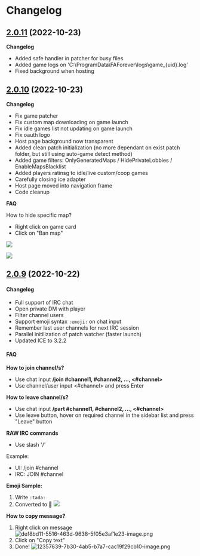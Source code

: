 # Changelog

## [2.0.11](https://github.com/Eternal-ll/Ethereal-FAF-Client/releases/tag/2.0.11) (2022-10-23)

**Changelog**

- Added safe handler in patcher for busy files
- Added game logs on 'C:\ProgramData\FAForever\logs\game_{uid}.log'
- Fixed background when hosting

## [2.0.10](https://github.com/Eternal-ll/Ethereal-FAF-Client/releases/tag/2.0.10) (2022-10-23)

**Changelog**

- Fix game patcher
- Fix custom map downloading on game launch
- Fix idle games list not updating on game launch
- Fix oauth logo
- Host page background now transparent
- Added clean patch initialization (no more dependant on exist patch folder, but still using auto-game detect method)
- Added game filters: OnlyGeneratedMaps / HidePrivateLobbies / EnableMapsBlacklist
- Added players ratinsg to idle/live custom/coop games
- Carefully closing ice adapter
- Host page moved into navigation frame
- Code cleanup


**FAQ**

How to hide specific map?

- Right click on game card
- Click on "Ban map"

![](https://cdn.discordapp.com/attachments/378156367933997056/1033702143745605632/unknown.png)

![](https://cdn.discordapp.com/attachments/926400628803113020/1033703179361198221/unknown.png)

## [2.0.9](https://github.com/Eternal-ll/Ethereal-FAF-Client/releases/tag/2.0.9) (2022-10-22)

#### Changelog

- Full support of IRC chat
- Open private DM with player
- Filter channel users
- Support emoji syntax `:emoji:` on chat input
- Remember last user channels for next IRC session
- Parallel initilization of patch watcher (faster launch)
- Updated ICE to 3.2.2


#### FAQ

**How to join channel/s?**

- Use chat input **/join #channel1, #channel2, ..., <#channel>**
- Use channel/user input <#channel> and press Enter

**How to leave channel/s?**

- Use chat input **/part #channel1, #channel2, ..., <#channel>**
- Use leave button, hover on required channel in the sidebar list and press "Leave" button

**RAW IRC commands**

- Use slash '/'

Example:
- UI: /join #channel
- IRC: JOIN #channel

**Emoji Sample:**
1. Write `:tada:`
2. Converted to 🎉
![](https://cdn.discordapp.com/attachments/926400628803113020/1033048668187676672/Animation.gif)

**How to copy message?**

1. Right click on message
![def8bd11-5516-463d-9638-5f05e3af1e23-image.png](https://forum.faforever.com/assets/uploads/files/1666426882009-def8bd11-5516-463d-9638-5f05e3af1e23-image.png) 
2. Click on "Copy text"
3. Done!
![12357639-7b30-4ab5-b7a7-cac19f29cb10-image.png](https://forum.faforever.com/assets/uploads/files/1666426892771-12357639-7b30-4ab5-b7a7-cac19f29cb10-image.png)